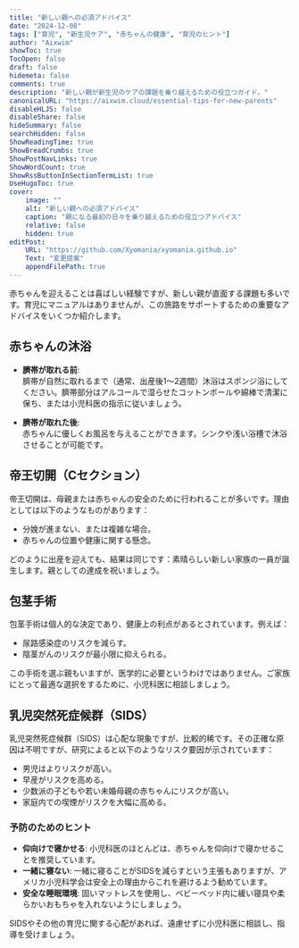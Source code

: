 ```yaml
---
title: "新しい親への必須アドバイス"
date: "2024-12-08"
tags: ["育児", "新生児ケア", "赤ちゃんの健康", "育児のヒント"]
author: "Aixwim"
showToc: true
TocOpen: false
draft: false
hidemeta: false
comments: true
description: "新しい親が新生児のケアの課題を乗り越えるための役立つガイド。"
canonicalURL: "https://aixwim.cloud/essential-tips-for-new-parents"
disableHLJS: false
disableShare: false
hideSummary: false
searchHidden: false
ShowReadingTime: true
ShowBreadCrumbs: true
ShowPostNavLinks: true
ShowWordCount: true
ShowRssButtonInSectionTermList: true
UseHugoToc: true
cover:
    image: ""
    alt: "新しい親への必須アドバイス"
    caption: "親になる最初の日々を乗り越えるための役立つアドバイス"
    relative: false
    hidden: true
editPost:
    URL: "https://github.com/Xyomania/xyomania.github.io"
    Text: "変更提案"
    appendFilePath: true
---
```


赤ちゃんを迎えることは喜ばしい経験ですが、新しい親が直面する課題も多いです。育児にマニュアルはありませんが、この旅路をサポートするための重要なアドバイスをいくつか紹介します。

<!--more-->

## 赤ちゃんの沐浴

- **臍帯が取れる前**:  
  臍帯が自然に取れるまで（通常、出産後1～2週間）沐浴はスポンジ浴にしてください。臍帯部分はアルコールで湿らせたコットンボールや綿棒で清潔に保ち、または小児科医の指示に従いましょう。

- **臍帯が取れた後**:  
  赤ちゃんに優しくお風呂を与えることができます。シンクや浅い浴槽で沐浴させることが可能です。

## 帝王切開（Cセクション）

帝王切開は、母親または赤ちゃんの安全のために行われることが多いです。理由としては以下のようなものがあります：

- 分娩が進まない、または複雑な場合。  
- 赤ちゃんの位置や健康に関する懸念。

どのように出産を迎えても、結果は同じです：素晴らしい新しい家族の一員が誕生します。親としての達成を祝いましょう。

## 包茎手術

包茎手術は個人的な決定であり、健康上の利点があるとされています。例えば：

- 尿路感染症のリスクを減らす。  
- 陰茎がんのリスクが最小限に抑えられる。

この手術を選ぶ親もいますが、医学的に必要というわけではありません。ご家族にとって最適な選択をするために、小児科医に相談しましょう。

## 乳児突然死症候群（SIDS）

乳児突然死症候群（SIDS）は心配な現象ですが、比較的稀です。その正確な原因は不明ですが、研究によると以下のようなリスク要因が示されています：

- 男児はよりリスクが高い。  
- 早産がリスクを高める。  
- 少数派の子どもや若い未婚母親の赤ちゃんにリスクが高い。  
- 家庭内での喫煙がリスクを大幅に高める。

### 予防のためのヒント

- **仰向けで寝かせる**: 小児科医のほとんどは、赤ちゃんを仰向けで寝かせることを推奨しています。  
- **一緒に寝ない**: 一緒に寝ることがSIDSを減らすという主張もありますが、アメリカ小児科学会は安全上の理由からこれを避けるよう勧めています。  
- **安全な睡眠環境**: 固いマットレスを使用し、ベビーベッド内に緩い寝具や柔らかいおもちゃを入れないようにしましょう。

SIDSやその他の育児に関する心配があれば、遠慮せずに小児科医に相談し、指導を受けましょう。
